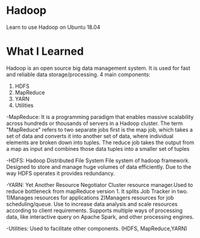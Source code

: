 # Hadoop
Learn to use Hadoop on Ubuntu 18.04 

# What I Learned
Hadoop is an open source big data management system. It is used for fast and reliable data storage/processing.
4 main components:
  1. HDFS
  2. MapReduce
  3. YARN
  4. Utilities
  
-MapReduce:
    It is a programming paradigm that enables massive scalability across hundreds or thousands of servers in a Hadoop cluster.
    The term "MapReduce" refers to two separate jobs
    first is the map job, which takes a set of data and converts it into another set of data, where individual elements are broken 
    down into tuples.
    The reduce job takes the output from a map as input and combines those data tuples into a smaller set of tuples
    
-HDFS:
    Hadoop Distributed File System
    File system of hadoop framework.
    Designed to store and manage huge volumes of data efficiently.
    Due to the way HDFS operates it provides redundancy.
  
-YARN:
    Yet Another Resource Negotiator
    Cluster resource manager.Used to reduce bottleneck from mapReduce version 1. It splits Job Tracker in two. 
    1)Manages resources for applications
    2)Managers resources for job scheduling/queue.
    Use to increase data analysis and scale resources according to client requirements.
    Supports multiple ways of processing data, like interactive query on Apache Spark, and other processing engines.
    
-Utilities:
    Used to facilitate other components. (HDFS, MapReduce,YARN)
